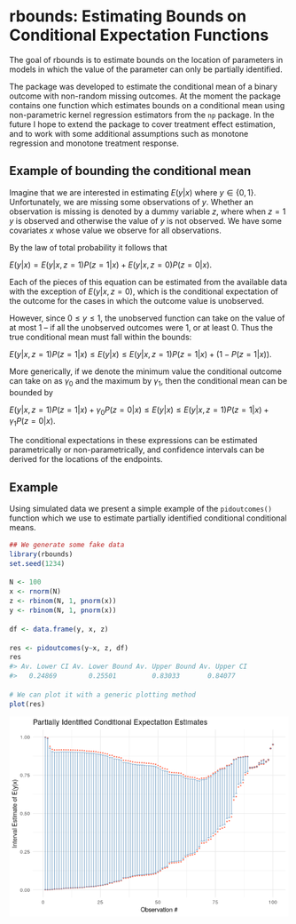 <!-- README.md is generated from README.Rmd. Please edit that file -->
rbounds: Estimating Bounds on Conditional Expectation Functions
===============================================================

The goal of rbounds is to estimate bounds on the location of parameters
in models in which the value of the parameter can only be partially
identified.

The package was developed to estimate the conditional mean of a binary
outcome with non-random missing outcomes. At the moment the package
contains one function which estimates bounds on a conditional mean using
non-parametric kernel regression estimators from the `np` package. In
the future I hope to extend the package to cover treatment effect
estimation, and to work with some additional assumptions such as
monotone regression and monotone treatment response.

Example of bounding the conditional mean
----------------------------------------

Imagine that we are interested in estimating *E*(*y*\|*x*) where
*y* ∈ {0, 1}. Unfortunately, we are missing some observations of *y*.
Whether an observation is missing is denoted by a dummy variable *z*,
where when *z* = 1 *y* is observed and otherwise the value of *y* is not
observed. We have some covariates *x* whose value we observe for all
observations.

By the law of total probability it follows that

*E*(*y*\|*x*) = *E*(*y*\|*x*, *z* = 1)*P*(*z* = 1\|*x*) + *E*(*y*\|*x*, *z* = 0)*P*(*z* = 0\|*x*).

Each of the pieces of this equation can be estimated from the available
data with the exception of *E*(*y*\|*x*, *z* = 0), which is the
conditional expectation of the outcome for the cases in which the
outcome value is unobserved.

However, since 0 ≤ *y* ≤ 1, the unobserved function can take on the
value of at most 1 – if all the unobserved outcomes were 1, or at least
0. Thus the true conditional mean must fall within the bounds:

*E*(*y*\|*x*, *z* = 1)*P*(*z* = 1\|*x*) ≤ *E*(*y*\|*x*) ≤ *E*(*y*\|*x*, *z* = 1)*P*(*z* = 1\|*x*) + (1 − *P*(*z* = 1\|*x*)).

More generically, if we denote the minimum value the conditional outcome
can take on as *γ*<sub>0</sub> and the maximum by *γ*<sub>1</sub>, then
the conditional mean can be bounded by

*E*(*y*\|*x*, *z* = 1)*P*(*z* = 1\|*x*) + *γ*<sub>0</sub>*P*(*z* = 0\|*x*) ≤ *E*(*y*\|*x*) ≤ *E*(*y*\|*x*, *z* = 1)*P*(*z* = 1\|*x*) + *γ*<sub>1</sub>*P*(*z* = 0\|*x*).

The conditional expectations in these expressions can be estimated
parametrically or non-parametrically, and confidence intervals can be
derived for the locations of the endpoints.

Example
-------

Using simulated data we present a simple example of the `pidoutcomes()`
function which we use to estimate partially identified conditional
conditional means.

``` r
## We generate some fake data
library(rbounds)
set.seed(1234)

N <- 100
x <- rnorm(N)
z <- rbinom(N, 1, pnorm(x))
y <- rbinom(N, 1, pnorm(x))

df <- data.frame(y, x, z)

res <- pidoutcomes(y~x, z, df)
res
#> Av. Lower CI Av. Lower Bound Av. Upper Bound Av. Upper CI
#>   0.24869        0.25501         0.83033       0.84077

# We can plot it with a generic plotting method
plot(res)
```

![](README-example-1.png)
